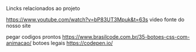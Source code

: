 Lincks relacionados ao projeto

https://www.youtube.com/watch?v=bP83UT3Mpuk&t=63s video fonte do nosso site

pegar codigos prontos
https://www.brasilcode.com.br/35-botoes-css-com-animacao/ botoes legais
https://codepen.io/
